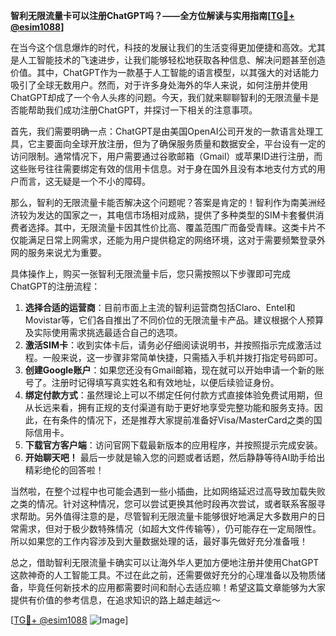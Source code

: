 **智利无限流量卡可以注册ChatGPT吗？——全方位解读与实用指南[[TG💪+ @esim1088](https://t.me/s/esim1088)]**

在当今这个信息爆炸的时代，科技的发展让我们的生活变得更加便捷和高效。尤其是人工智能技术的飞速进步，让我们能够轻松地获取各种信息、解决问题甚至创造价值。其中，ChatGPT作为一款基于人工智能的语言模型，以其强大的对话能力吸引了全球无数用户。然而，对于许多身处海外的华人来说，如何注册并使用ChatGPT却成了一个令人头疼的问题。今天，我们就来聊聊智利的无限流量卡是否能帮助我们成功注册ChatGPT，并探讨一下相关的注意事项。

首先，我们需要明确一点：ChatGPT是由美国OpenAI公司开发的一款语言处理工具，它主要面向全球开放注册，但为了确保服务质量和数据安全，平台设有一定的访问限制。通常情况下，用户需要通过谷歌邮箱（Gmail）或苹果ID进行注册，而这些账号往往需要绑定有效的信用卡信息。对于身在国外且没有本地支付方式的用户而言，这无疑是一个不小的障碍。

那么，智利的无限流量卡能否解决这个问题呢？答案是肯定的！智利作为南美洲经济较为发达的国家之一，其电信市场相对成熟，提供了多种类型的SIM卡套餐供消费者选择。其中，无限流量卡因其性价比高、覆盖范围广而备受青睐。这类卡片不仅能满足日常上网需求，还能为用户提供稳定的网络环境，这对于需要频繁登录外网的服务来说尤为重要。

具体操作上，购买一张智利无限流量卡后，您只需按照以下步骤即可完成ChatGPT的注册流程：

1. **选择合适的运营商**：目前市面上主流的智利运营商包括Claro、Entel和Movistar等，它们各自推出了不同价位的无限流量卡产品。建议根据个人预算及实际使用需求挑选最适合自己的选项。
2. **激活SIM卡**：收到实体卡后，请务必仔细阅读说明书，并按照指示完成激活过程。一般来说，这一步骤非常简单快捷，只需插入手机并拨打指定号码即可。
3. **创建Google账户**：如果您还没有Gmail邮箱，现在就可以开始申请一个新的账号了。注册时记得填写真实姓名和有效地址，以便后续验证身份。
4. **绑定付款方式**：虽然理论上可以不绑定任何付款方式直接体验免费试用期，但从长远来看，拥有正规的支付渠道有助于更好地享受完整功能和服务支持。因此，在有条件的情况下，还是推荐大家提前准备好Visa/MasterCard之类的国际信用卡。
5. **下载官方客户端**：访问官网下载最新版本的应用程序，并按照提示完成安装。
6. **开始聊天吧！** 最后一步就是输入您的问题或者话题，然后静静等待AI助手给出精彩绝伦的回答啦！

当然啦，在整个过程中也可能会遇到一些小插曲，比如网络延迟过高导致加载失败之类的情况。针对这种情况，您可以尝试更换其他时段再次尝试，或者联系客服寻求帮助。另外值得注意的是，尽管智利无限流量卡能够很好地满足大多数用户的日常需求，但对于极少数特殊情况（如超大文件传输等），仍可能存在一定局限性。所以如果您的工作内容涉及到大量数据处理的话，最好事先做好充分准备哦！

总之，借助智利无限流量卡确实可以让海外华人更加方便地注册并使用ChatGPT这款神奇的人工智能工具。不过在此之前，还需要做好充分的心理准备以及物质储备，毕竟任何新技术的应用都需要时间和耐心去适应嘛！希望这篇文章能够为大家提供有价值的参考信息，在追求知识的路上越走越远～

[[TG💪+ @esim1088](https://t.me/s/esim1088) ![Image](https://i.postimg.cc/4NQfJmqS/Snipaste-2025-05-13-00-14-12.png)]